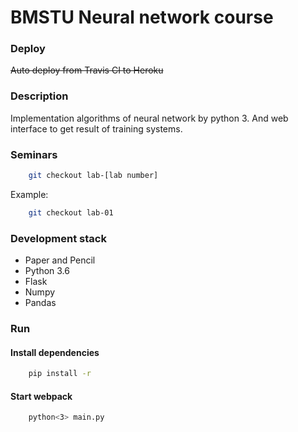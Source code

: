 # BMSTU Neural network course

### Deploy
~~Auto deploy from Travis CI to Heroku~~  

### Description
Implementation algorithms of neural network by python 3. And web interface to get result of training systems. 

### Seminars
```bash
    git checkout lab-[lab number]
```  
Example:  
```bash
    git checkout lab-01
```

### Development stack
* Paper and Pencil
* Python 3.6
* Flask
* Numpy
* Pandas

### Run
#### Install dependencies
```bash
    pip install -r
```

#### Start webpack
```bash
    python<3> main.py 
```

